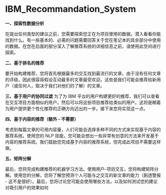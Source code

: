 # IBM_Recommandation_System



**一、探索性数据分析**

在提出任何类型的建议之前，您需要探索您正在为项目使用的数据。潜入看看你能找到什么。有一些基本的、必需的问题需要回答关于您在笔记本的其余部分中使用的数据。在您在后面的部分深入了解推荐系统的详细信息之前，请使用此空间进行探索。



**二、基于排名的推荐**

要开始构建推荐，您将首先根据最多的交互找到最流行的文章。由于没有任何文章的评级，因此很容易假设互动最多的文章最受欢迎。这些是我们可能会推荐给新用户（或任何人，取决于我们对他们的了解）的文章。



**三、基于用户的协同过滤**
为了为 IBM 平台的用户构建更好的推荐，我们可以查看在交互项目方面相似的用户。然后可以将这些项目推荐给类似的用户。这将是朝着为用户提供更个性化推荐的正确方向迈出的一步。接下来您将实现这一点。



**四、基于内容的推荐（额外 - 不需要）**

考虑到每篇文章的可用内容量，人们可能会选择多种不同的方式来实现基于内容的推荐系统。使用您的 NLP 技能，您可能会想出一些非常有创意的方法来开发基于内容的推荐系统。我们鼓励您完成基于内容的推荐系统，但完成此项目不需要这样做。



**五、矩阵分解**

最后，您将完成构建推荐的机器学习方法。使用用户-项目交互，您将构建矩阵分解。使用您的分解，您将了解您预测个人可能与之交互的新文章的能力（剧透警报 - 这不是很好）。最后，您将讨论您可能会使用哪些方法，以及如何测试您的建议对吸引用户的效果如何